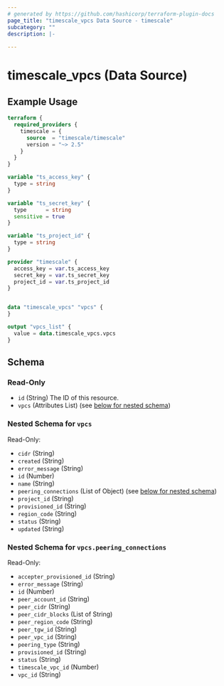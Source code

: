 ```yaml
---
# generated by https://github.com/hashicorp/terraform-plugin-docs
page_title: "timescale_vpcs Data Source - timescale"
subcategory: ""
description: |-
  
---
```


# timescale_vpcs (Data Source)



## Example Usage

```terraform
terraform {
  required_providers {
    timescale = {
      source  = "timescale/timescale"
      version = "~> 2.5"
    }
  }
}

variable "ts_access_key" {
  type = string
}

variable "ts_secret_key" {
  type      = string
  sensitive = true
}

variable "ts_project_id" {
  type = string
}

provider "timescale" {
  access_key = var.ts_access_key
  secret_key = var.ts_secret_key
  project_id = var.ts_project_id
}


data "timescale_vpcs" "vpcs" {
}

output "vpcs_list" {
  value = data.timescale_vpcs.vpcs
}
```

<!-- schema generated by tfplugindocs -->
## Schema

### Read-Only

- `id` (String) The ID of this resource.
- `vpcs` (Attributes List) (see [below for nested schema](#nestedatt--vpcs))

<a id="nestedatt--vpcs"></a>
### Nested Schema for `vpcs`

Read-Only:

- `cidr` (String)
- `created` (String)
- `error_message` (String)
- `id` (Number)
- `name` (String)
- `peering_connections` (List of Object) (see [below for nested schema](#nestedatt--vpcs--peering_connections))
- `project_id` (String)
- `provisioned_id` (String)
- `region_code` (String)
- `status` (String)
- `updated` (String)

<a id="nestedatt--vpcs--peering_connections"></a>
### Nested Schema for `vpcs.peering_connections`

Read-Only:

- `accepter_provisioned_id` (String)
- `error_message` (String)
- `id` (Number)
- `peer_account_id` (String)
- `peer_cidr` (String)
- `peer_cidr_blocks` (List of String)
- `peer_region_code` (String)
- `peer_tgw_id` (String)
- `peer_vpc_id` (String)
- `peering_type` (String)
- `provisioned_id` (String)
- `status` (String)
- `timescale_vpc_id` (Number)
- `vpc_id` (String)
